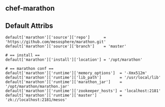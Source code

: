 chef-marathon
-------------

## Default Attribs

    default['marathon']['source']['repo']      = 'https://github.com/mesosphere/marathon.git'
    default['marathon']['source']['branch']    = 'master'

    # == install ==
    default['marathon']['install']['location'] = '/opt/marathon'

    # == marathon conf ==
    default['marathon']['runtime']['memory_options']  = '-Xmx512m'
    default['marathon']['runtime']['lib_path']        = '/usr/local/lib'
    default['marathon']['runtime']['marathon_jar']    = '/opt/marathon/marathon.jar'
    default['marathon']['runtime']['zookeeper_hosts'] = 'localhost:2181'
    default['marathon']['runtime']['master']          = 'zk://localhost:2181/mesos'
